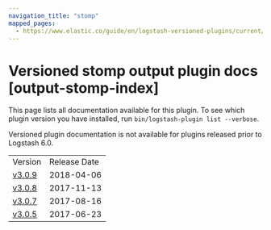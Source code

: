 ```yaml
---
navigation_title: "stomp"
mapped_pages:
  - https://www.elastic.co/guide/en/logstash-versioned-plugins/current/output-stomp-index.html
---
```


# Versioned stomp output plugin docs [output-stomp-index]

This page lists all documentation available for this plugin. To see which plugin version you have installed, run `bin/logstash-plugin list --verbose`.

Versioned plugin documentation is not available for plugins released prior to Logstash 6.0.

| | |
| :- | :- |
| Version | Release Date |
| [v3.0.9](v3-0-9-plugins-outputs-stomp.md) | 2018-04-06 |
| [v3.0.8](v3-0-8-plugins-outputs-stomp.md) | 2017-11-13 |
| [v3.0.7](v3-0-7-plugins-outputs-stomp.md) | 2017-08-16 |
| [v3.0.5](v3-0-5-plugins-outputs-stomp.md) | 2017-06-23 |
